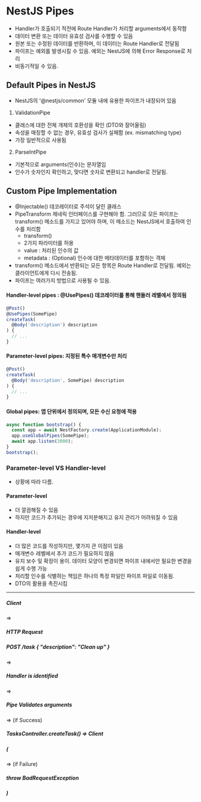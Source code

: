 # NestJS Pipes
- Handler가 호출되기 적전에 Route Handler가 처리할 arguments에서 동작함
- 데이터 변환 또는 데이터 유효성 검사를 수행할 수 있음
- 원본 또는 수정된 데이터를 반환하며, 이 데이터는 Route Handler로 전달됨
- 파이프는 예외를 발생시킬 수 있음. 예외는 NestJS에 의해 Error Response로 처리
- 비동기적일 수 있음.

## Default Pipes in NestJS
- NestJS의 '@nestjs/common' 모듈 내에 유용한 파이프가 내장되어 있음
1. ValidationPipe
  - 클래스에 대한 전체 개체의 호환성을 확인 (DTO와 잘어울림)
  - 속성을 매칭할 수 없는 경우, 유효성 검사가 실패함 (ex. mismatching type)
  - 가장 일반적으로 사용됨

2. ParseIntPipe
  - 기본적으로 arguments(인수)는 문자열임
  - 인수가 숫자인지 확인하고, 맞다면 숫자로 변환되고 handler로 전달됨.

## Custom Pipe Implementation
- @Injectable() 데코레이터로 주석이 달린 클래스
- PipeTransform 제네릭 인터페이스를 구현해야 함. 그러므로 모든 파이프는 transform() 메소드를 가지고 있어야 하며, 이 메소드는 NestJS에서 호출하여 인수를 처리함
  * transform()
  - 2가지 파라미터를 허용
  - value : 처리된 인수의 값
  - metadata : (Optional) 인수에 대한 메타데이터를 포함하는 객체
- transform() 메소드에서 반환되는 모든 항목은 Route Handler로 전달됨. 예외는 클라이언트에게 다시 전송됨.
- 파이프는 여러가지 방법으로 사용될 수 있음.

#### Handler-level pipes : @UsePipes() 데코레이터를 통해 핸들러 레벨에서 정의됨
```ts
@Post()
@UsePipes(SomePipe)
createTask(
  @Body('description') description
) {
  // ...
}
```

#### Parameter-level pipes: 지정된 특수 매개변수만 처리
```ts
@Post()
createTask(
  @Body('description', SomePipe) description
) {
  // ...
}
```

#### Global pipes: 앱 단위에서 정의되며, 모든 수신 요청에 적용
```ts
async function bootstrap() {
  const app = await NestFactory.create(ApplicationModule);
  app.useGlobalPipes(SomePipe);
  await app.listen(3000);
}
bootstrap();
```


### Parameter-level VS Handler-level
- 상황에 따라 다름.
#### Parameter-level
- 더 깔끔해질 수 있음
- 하지만 코드가 추가되는 경우에 지저분해지고 유지 관리가 어려워질 수 있음
#### Handler-level
- 더 많은 코드를 작성하지만, 몇가지 큰 이점이 있음
- 매개변수 레벨에서 추가 코드가 필요하지 않음
- 유지 보수 및 확장이 용이. 데이터 모양이 변경되면 파이프 내에서만 필요한 변경을 쉽게 수행 가능
- 처리할 인수를 식별하는 책임은 하나의 특정 파일인 파이프 파일로 이동됨.
- DTO의 활용을 촉진시킴

---
##### Client
=>
##### HTTP Request 
##### POST /task { "description": "Clean up" }
=>
##### Handler is identified
=>
##### Pipe Validates arguments
=> (if Success)
##### TasksController.createTask() => Client
##### (
=> (if Failure)
##### throw BadRequestException
##### )